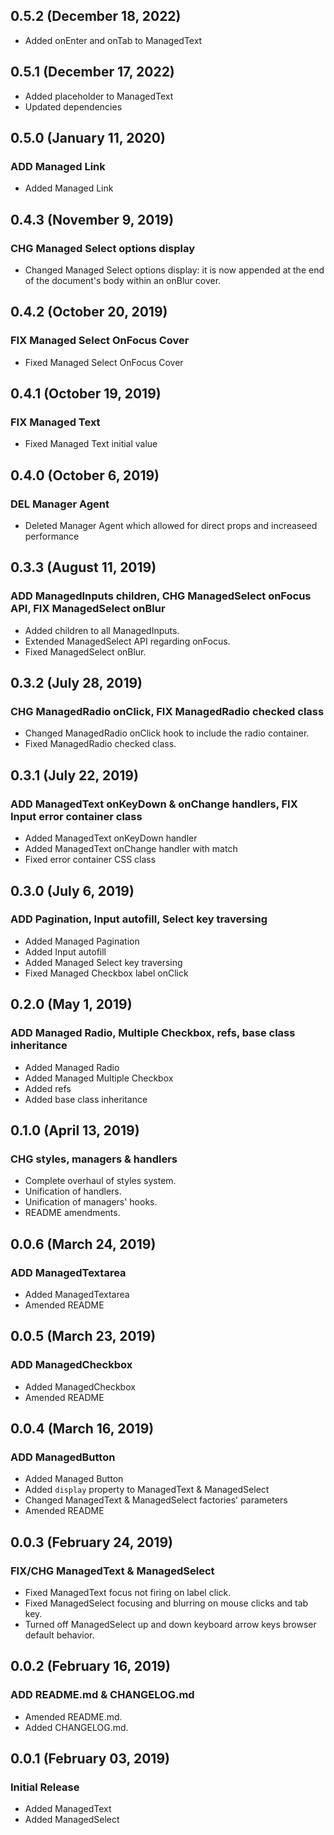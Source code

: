 ## 0.5.2 (December 18, 2022)
* Added onEnter and onTab to ManagedText

## 0.5.1 (December 17, 2022)
* Added placeholder to ManagedText
* Updated dependencies

## 0.5.0 (January 11, 2020)
### ADD Managed Link
* Added Managed Link

## 0.4.3 (November 9, 2019)
### CHG Managed Select options display
* Changed Managed Select options display: it is now appended at the end of the document's body within an onBlur cover.

## 0.4.2 (October 20, 2019)
### FIX Managed Select OnFocus Cover
* Fixed Managed Select OnFocus Cover

## 0.4.1 (October 19, 2019)
### FIX Managed Text
* Fixed Managed Text initial value

## 0.4.0 (October 6, 2019)
### DEL Manager Agent
* Deleted Manager Agent which allowed for direct props and increaseed performance

## 0.3.3 (August 11, 2019)
### ADD ManagedInputs children, CHG ManagedSelect onFocus API, FIX ManagedSelect onBlur
* Added children to all ManagedInputs.
* Extended ManagedSelect API regarding onFocus.
* Fixed ManagedSelect onBlur.

## 0.3.2 (July 28, 2019)
### CHG ManagedRadio onClick, FIX ManagedRadio checked class
* Changed ManagedRadio onClick hook to include the radio container.
* Fixed ManagedRadio checked class.

## 0.3.1 (July 22, 2019)
### ADD ManagedText onKeyDown & onChange handlers, FIX Input error container class
* Added ManagedText onKeyDown handler
* Added ManagedText onChange handler with match
* Fixed error container CSS class

## 0.3.0 (July 6, 2019)
### ADD Pagination, Input autofill, Select key traversing
* Added Managed Pagination
* Added Input autofill
* Added Managed Select key traversing
* Fixed Managed Checkbox label onClick

## 0.2.0 (May 1, 2019)
### ADD Managed Radio, Multiple Checkbox, refs, base class inheritance
* Added Managed Radio
* Added Managed Multiple Checkbox
* Added refs
* Added base class inheritance

## 0.1.0 (April 13, 2019)
### CHG styles, managers & handlers
* Complete overhaul of styles system.
* Unification of handlers.
* Unification of managers' hooks.
* README amendments.

## 0.0.6 (March 24, 2019)
### ADD ManagedTextarea
* Added ManagedTextarea
* Amended README

## 0.0.5 (March 23, 2019)
### ADD ManagedCheckbox
* Added ManagedCheckbox
* Amended README

## 0.0.4 (March 16, 2019)
### ADD ManagedButton
* Added Managed Button
* Added `display` property to ManagedText & ManagedSelect
* Changed ManagedText & ManagedSelect factories' parameters
* Amended README

## 0.0.3 (February 24, 2019)
### FIX/CHG ManagedText & ManagedSelect
* Fixed ManagedText focus not firing on label click.
* Fixed ManagedSelect focusing and blurring on mouse clicks and tab key.
* Turned off ManagedSelect up and down keyboard arrow keys browser default behavior.

## 0.0.2 (February 16, 2019)
### ADD README.md & CHANGELOG.md
* Amended README.md.
* Added CHANGELOG.md.

## 0.0.1 (February 03, 2019)
### Initial Release
* Added ManagedText
* Added ManagedSelect